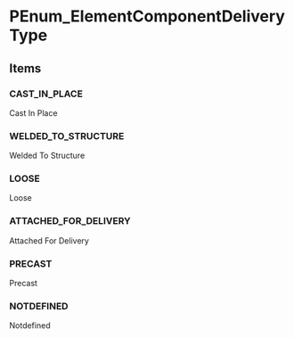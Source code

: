 # PEnum_ElementComponentDeliveryType

## Items

### CAST_IN_PLACE
Cast In Place

### WELDED_TO_STRUCTURE
Welded To Structure

### LOOSE
Loose

### ATTACHED_FOR_DELIVERY
Attached For Delivery

### PRECAST
Precast

### NOTDEFINED
Notdefined
